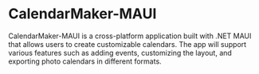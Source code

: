 # CalendarMaker-MAUI
CalendarMaker-MAUI is a cross-platform application built with .NET MAUI that allows users to create customizable calendars. 
The app will support various features such as adding events, customizing the layout, and exporting photo calendars in different formats.